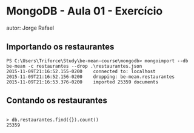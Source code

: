 # MongoDB - Aula 01 - Exercício
autor: Jorge Rafael

## Importando os restaurantes

```
PS C:\Users\Triforce\Study\be-mean-course\mongodb> mongoimport --db be-mean -c restaurantes --drop .\restaurantes.json
2015-11-09T21:16:52.155-0200    connected to: localhost
2015-11-09T21:16:52.156-0200    dropping: be-mean.restaurantes
2015-11-09T21:16:53.376-0200    imported 25359 documents

```

## Contando os restaurantes

```

> db.restaurantes.find({}).count()
25359

```

